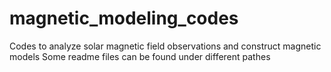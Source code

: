 # magnetic_modeling_codes
Codes to analyze solar magnetic field observations and construct magnetic models
Some readme files can be found under different pathes
